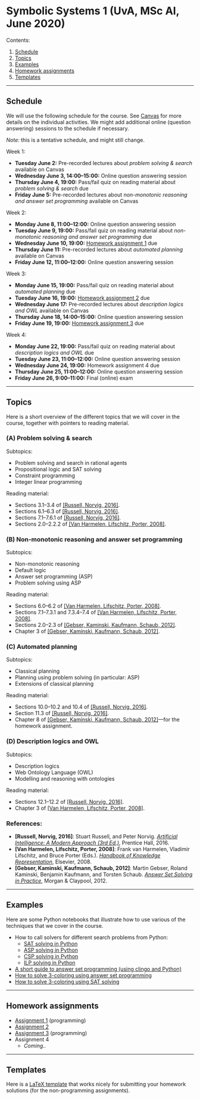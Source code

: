# Symbolic Systems 1 (UvA, MSc AI, June 2020)

Contents:
1. [Schedule](#schedule)
1. [Topics](#topics)
1. [Examples](#examples)
1. [Homework assignments](#homework-assignments)
1. [Templates](#templates)

---

## Schedule

We will use the following schedule for the course.
See [Canvas](https://canvas.uva.nl/courses/10768) for more details on the individual activities.
We might add additional online (question answering) sessions to the schedule if necessary.

*Note:* this is a tentative schedule, and might still change.

Week 1:
- **Tuesday June 2:** Pre-recorded lectures about *problem solving & search* available on Canvas
- **Wednesday June 3, 14:00–15:00:** Online question answering session
- **Thursday June 4, 19:00:** Pass/fail quiz on reading material about *problem solving & search* due
- **Friday June 5:** Pre-recorded lectures about *non-monotonic reasoning and answer set programming* available on Canvas

Week 2:
- **Monday June 8, 11:00–12:00:** Online question answering session
- **Tuesday June 9, 19:00:** Pass/fail quiz on reading material about *non-monotonic reasoning and answer set programming* due
- **Wednesday June 10, 19:00:** [Homework assignment 1](hw1/assignment.md) due
- **Thursday June 11:** Pre-recorded lectures about *automated planning* available on Canvas
- **Friday June 12, 11:00–12:00:** Online question answering session

Week 3:
- **Monday June 15, 19:00:** Pass/fail quiz on reading material about *automated planning* due
- **Tuesday June 16, 19:00:** [Homework assignment 2](hw2/assignment.md) due
- **Wednesday June 17:** Pre-recorded lectures about *description logics and OWL* available on Canvas
- **Thursday June 18, 14:00–15:00:** Online question answering session
- **Friday June 19, 19:00:** [Homework assignment 3](hw3/assignment.md) due

Week 4:
- **Monday June 22, 19:00:** Pass/fail quiz on reading material about *description logics and OWL* due
- **Tuesday June 23, 11:00–12:00:** Online question answering session
- **Wednesday June 24, 19:00:** Homework assignment 4 due
- **Thursday June 25, 11:00–12:00:** Online question answering session
- **Friday June 26, 9:00–11:00:** Final (online) exam

---

## Topics

Here is a short overview of the different topics that we will cover in the course,
together with pointers to reading material.

### (A) Problem solving & search

Subtopics:
- Problem solving and search in rational agents
- Propositional logic and SAT solving
- Constraint programming
- Integer linear programming

Reading material:
- Sections 3.1–3.4 of [[Russell, Norvig, 2016]](#aima).
- Sections 6.1–6.3 of [[Russell, Norvig, 2016]](#aima).
- Sections 7.1–7.6.1 of [[Russell, Norvig, 2016]](#aima).
- Sections 2.0–2.2.2 of [[Van Harmelen, Lifschitz, Porter, 2008]](#hokr).

### (B) Non-monotonic reasoning and answer set programming

Subtopics:
- Non-monotonic reasoning
- Default logic
- Answer set programming (ASP)
- Problem solving using ASP

Reading material:
- Sections 6.0–6.2 of [[Van Harmelen, Lifschitz, Porter, 2008]](#hokr).
- Sections 7.1–7.3.1 and 7.3.4–7.4 of [[Van Harmelen, Lifschitz, Porter, 2008]](#hokr).
- Sections 2.0–2.3 of [[Gebser, Kaminski, Kaufmann, Schaub, 2012]](#assip).
- Chapter 3 of [[Gebser, Kaminski, Kaufmann, Schaub, 2012]](#assip).

### (C) Automated planning

Subtopics:
- Classical planning
- Planning using problem solving (in particular: ASP)
- Extensions of classical planning

Reading material:
- Sections 10.0–10.2 and 10.4 of [[Russell, Norvig, 2016]](#aima).
- Section 11.3 of [[Russell, Norvig, 2016]](#aima).
- Chapter 8 of [[Gebser, Kaminski, Kaufmann, Schaub, 2012]](#assip)—for the homework assignment.

### (D) Description logics and OWL

Subtopics:
- Description logics
- Web Ontology Language (OWL)
- Modelling and reasoning with ontologies

Reading material:
- Sections 12.1–12.2 of [[Russell, Norvig, 2016]](#aima).
- Chapter 3 of [[Van Harmelen, Lifschitz, Porter, 2008]](#hokr).

### References:

<a name="aima"></a>
- **[Russell, Norvig, 2016]**: Stuart Russell, and Peter Norvig. [*Artificial Intelligence: A Modern Approach (3rd Ed.)*](http://aima.cs.berkeley.edu/), Prentice Hall, 2016.
<a name="hokr"></a>
- **[Van Harmelen, Lifschitz, Porter, 2008]**: Frank van Harmelen, Vladimir Lifschitz, and Bruce Porter (Eds.). [*Handbook of Knowledge Representation*](https://dai.fmph.uniba.sk/~sefranek/kri/handbook/), Elsevier, 2008.
<a name="assip"></a>
- **[Gebser, Kaminski, Kaufmann, Schaub, 2012]**: Martin Gebser, Roland Kaminski, Benjamin Kaufmann, and Torsten Schaub. [*Answer Set Solving in Practice*](https://potassco.org/book/), Morgan & Claypool, 2012.

---

## Examples

Here are some Python notebooks that illustrate how to use various of the techniques that we cover in the course.

- How to call solvers for different search problems from Python:
  - [SAT solving in Python](examples/sat.ipynb)
  - [ASP solving in Python](examples/asp.ipynb)
  - [CSP solving in Python](examples/csp.ipynb)
  - [ILP solving in Python](examples/ilp.ipynb)
- [A short guide to answer set programming (using clingo and Python)](examples/guide-to-asp.ipynb)
- [How to solve 3-coloring using answer set programming](examples/3coloring-asp.ipynb)
- [How to solve 3-coloring using SAT solving](examples/3coloring-sat.ipynb)

---

## Homework assignments

- [Assignment 1](hw1/assignment.md) (programming)
- [Assignment 2](hw2/assignment.md)
- [Assignment 3](hw3/assignment.md) (programming)
- Assignment 4
  - *Coming..*

---

## Templates

Here is a [LaTeX template](templates/homework.tex) that works nicely for submitting your homework solutions (for the non-programming assignments).
